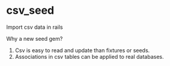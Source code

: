 # csv_seed
Import csv data in rails

Why a new seed gem?
1. Csv is easy to read and update than fixtures or seeds.
2. Associations in csv tables can be applied to real databases.
